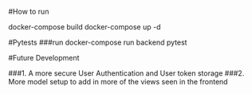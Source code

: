 #How to run

docker-compose build
docker-compose up -d

#Pytests
###run docker-compose run backend pytest

#Future Development

###1. A more secure User Authentication and User token storage
###2. More model setup to add in more of the views seen in the frontend